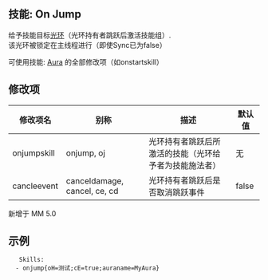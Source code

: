 技能: On Jump
--------------------------

给予技能目标[光环](技能/列表/Aura)（光环持有者跳跃后激活技能组）.  
该光环被锁定在主线程进行（即使Sync已为false）

可使用技能: [Aura](/技能/列表/aura) 的全部修改项（如onstartskill）

修改项
----------

| 修改项名 | 别称    | 描述                                                                                                    | 默认值 |
|-----------|------------|----------------------------------------------------------------------------------------------------------------|---------------|
| onjumpskill | onjump, oj | 光环持有者跳跃后所激活的技能（光环给予者为技能施法者） | 无 |
| cancleevent | canceldamage, cancel, ce, cd | 光环持有者跳跃后是否取消跳跃事件 | false |

新增于 MM 5.0

示例
--------

       Skills:
      - onjump{oH=测试;cE=true;auraname=MyAura}